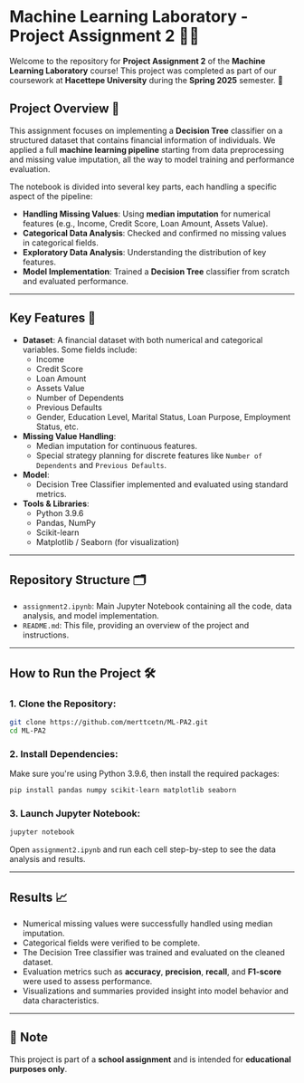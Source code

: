 # Machine Learning Laboratory - Project Assignment 2 🌳🧠

Welcome to the repository for **Project Assignment 2** of the **Machine Learning Laboratory** course! This project was completed as part of our coursework at **Hacettepe University** during the **Spring 2025** semester. 🚀  

## Project Overview 📝

This assignment focuses on implementing a **Decision Tree** classifier on a structured dataset that contains financial information of individuals. We applied a full **machine learning pipeline** starting from data preprocessing and missing value imputation, all the way to model training and performance evaluation.

The notebook is divided into several key parts, each handling a specific aspect of the pipeline:

- **Handling Missing Values**: Using **median imputation** for numerical features (e.g., Income, Credit Score, Loan Amount, Assets Value).
- **Categorical Data Analysis**: Checked and confirmed no missing values in categorical fields.
- **Exploratory Data Analysis**: Understanding the distribution of key features.
- **Model Implementation**: Trained a **Decision Tree** classifier from scratch and evaluated performance.

---

## Key Features 🌟

- **Dataset**: A financial dataset with both numerical and categorical variables. Some fields include:
  - Income
  - Credit Score
  - Loan Amount
  - Assets Value
  - Number of Dependents
  - Previous Defaults
  - Gender, Education Level, Marital Status, Loan Purpose, Employment Status, etc.
- **Missing Value Handling**:
  - Median imputation for continuous features.
  - Special strategy planning for discrete features like `Number of Dependents` and `Previous Defaults`.
- **Model**:
  - Decision Tree Classifier implemented and evaluated using standard metrics.
- **Tools & Libraries**:
  - Python 3.9.6
  - Pandas, NumPy
  - Scikit-learn
  - Matplotlib / Seaborn (for visualization)

---

## Repository Structure 🗂️

- `assignment2.ipynb`: Main Jupyter Notebook containing all the code, data analysis, and model implementation.
- `README.md`: This file, providing an overview of the project and instructions.

---

## How to Run the Project 🛠️

### 1. Clone the Repository:
```bash
git clone https://github.com/merttcetn/ML-PA2.git
cd ML-PA2
```

### 2. Install Dependencies:
Make sure you're using Python 3.9.6, then install the required packages:
```bash
pip install pandas numpy scikit-learn matplotlib seaborn
```

### 3. Launch Jupyter Notebook:
```bash
jupyter notebook
```

Open `assignment2.ipynb` and run each cell step-by-step to see the data analysis and results.

---

## Results 📈

- Numerical missing values were successfully handled using median imputation.
- Categorical fields were verified to be complete.
- The Decision Tree classifier was trained and evaluated on the cleaned dataset.
- Evaluation metrics such as **accuracy**, **precision**, **recall**, and **F1-score** were used to assess performance.
- Visualizations and summaries provided insight into model behavior and data characteristics.

---

## 📌 Note

This project is part of a **school assignment** and is intended for **educational purposes only**.
